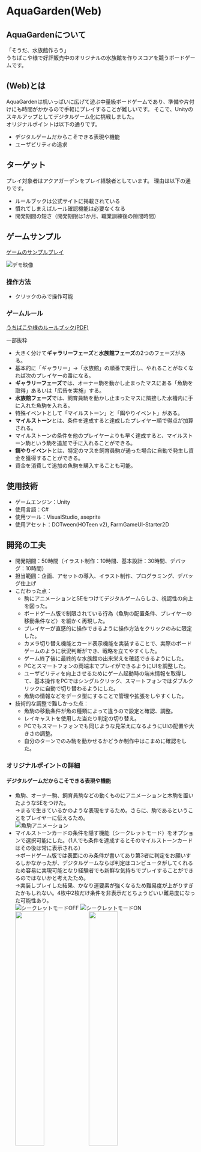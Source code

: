 # AquaGarden(Web)
## AquaGardenについて
「そうだ、水族館作ろう」  
うちばこや様で好評販売中のオリジナルの水族館を作りスコアを競うボードゲームです。

## (Web)とは
AquaGardenは机いっぱいに広げて遊ぶ中量級ボードゲームであり、準備や片付けにも時間がかかるので手軽にプレイすることが難しいです。
そこで、Unityのスキルアップとしてデジタルゲーム化に挑戦しました。  
オリジナルポイントは以下の通りです。

- デジタルゲームだからこそできる表現や機能
- ユーザビリティの追求

## ターゲット
プレイ対象者はアクアガーデンをプレイ経験者としています。
理由は以下の通りです。

- ルールブックは公式サイトに掲載されている
- 慣れてしまえばルール確認機能は必要なくなる
- 開発期間の短さ（開発期限は1か月、職業訓練後の隙間時間）

## ゲームサンプル
[ゲームのサンプルプレイ](https://azumasato4.github.io/AquaGarden_web/)

![デモ映像](Readme/aquagarden_demo_video.gif)

### 操作方法
- クリックのみで操作可能

### ゲームルール
[うちばこや様のルールブック(PDF)](/Readme/aqua-garden-rulebook.pdf)

一部抜粋
- 大きく分けて**ギャラリーフェーズ**と**水族館フェーズ**の2つのフェーズがある。
- 基本的に「ギャラリー」→「水族館」の順番で実行し、やれることがなくなれば次のプレイヤーの番になる。
- **ギャラリーフェーズ**では、オーナー駒を動かし止まったマスにある「魚駒を取得」あるいは「広告を実施」する。
- **水族館フェーズ**では、飼育員駒を動かし止まったマスに隣接した水槽内に手に入れた魚駒を入れる。
- 特殊イベントとして「マイルストーン」と「餌やりイベント」がある。
- **マイルストーン**とは、条件を達成すると達成したプレイヤー順で得点が加算される。
- マイルストーンの条件を他のプレイヤーよりも早く達成すると、マイルストーン駒という駒を追加で手に入れることができる。
- **餌やりイベント**とは、特定のマスを飼育員駒が通った場合に自動で発生し資金を獲得することができる。
- 資金を消費して追加の魚駒を購入することも可能。

## 使用技術
- ゲームエンジン：Unity
- 使用言語：C#
- 使用ツール：VisualStudio, aseprite
- 使用アセット：DOTween(HOTeen v2), FarmGameUI-Starter2D

## 開発の工夫
- 開発期間：50時間（イラスト制作：10時間、基本設計：30時間、デバッグ：10時間）
- 担当範囲：企画、アセットの導入、イラスト制作、プログラミング、デバッグ仕上げ
- こだわった点：
  - 駒にアニメーションとSEをつけてデジタルゲームらしさ、視認性の向上を図った。
  - ボードゲーム版で制限されている行為（魚駒の配置条件、プレイヤーの移動条件など）を細かく再現した。
  - プレイヤーが直感的に操作できるように操作方法をクリックのみに限定した。
  - カメラ切り替え機能とカード表示機能を実装することで、実際のボードゲームのように状況判断ができ、戦略を立てやすくした。
  - ゲーム終了後に最終的な水族館の出来栄えを確認できるようにした。
  - PCとスマートフォンの両端末でプレイができるようにUIを調整した。
  - ユーザビリティを向上させるためにゲーム起動時の端末情報を取得して、基本操作をPCではシングルクリック、スマートフォンではダブルクリックに自動で切り替わるようにした。
  - 魚駒の情報などをデータ型にすることで管理や拡張をしやすくした。
- 技術的な調整で難しかった点：
  - 魚駒の移動条件が魚の種類によって違うので設定と確認、調整。
  - レイキャストを使用した当たり判定の切り替え。
  - PCでもスマートフォンでも同じような見栄えになるようにUIの配置や大きさの調整。
  - 自分のターンでのみ駒を動かせるかどうか制作中はこまめに確認をした。


### オリジナルポイントの詳細
#### デジタルゲームだからこそできる表現や機能
- 魚駒、オーナー駒、飼育員駒などの動くものにアニメーションと木駒を置いたようなSEをつけた。  
  →まるで生きているかのような表現をするため。さらに、駒であるということをプレイヤーに伝えるため。  
  ![魚駒アニメーション](/Readme/FishPiece.gif)
- マイルストーンカードの条件を隠す機能（シークレットモード）をオプションで選択可能にした。（1人でも条件を達成するとそのマイルストーンカードはその後は常に表示される）  
  →ボードゲーム版では表面にのみ条件が書いてあり第3者に判定をお願いするしかなかったが、デジタルゲームならば判定はコンピュータがしてくれるため容易に実現可能となり経験者でも新鮮な気持ちでプレイすることができるのではないかと考えたため。  
  →実装しプレイした結果、かなり運要素が強くなるため難易度が上がりすぎたかもしれない。4枚中2枚だけ条件を非表示だとちょうどいい難易度になった可能性あり。  
  ![シークレットモードOFF](Readme/aquagarden_secretmodeoff.png)
  ![シークレットモードON](Readme/aquagarden_secretmodeon.png)  
  <img src="/Readme/aquagarden_card.png" width="40%">
  <img src="Readme/aquagarden_secret.png" width="40%">

#### ユーザビリティの追求
- ギャラリーボードの広告イラストは画面上で見やすく、選択しやすくするために横長に変更した。  
  ![ボードゲーム版ギャラリー](/Readme/aquagarden_base_gallery.png)
  <img src="/Readme/aquagarden_ad.png" width="40%">  
- 水族館ボードの上部に魚駒を一時的に置くためのストレージ置き場を制作した。  
  ![ボードゲーム版水族館](/Readme/aquagarden_base_aquarium.png)
  <img src="/Readme/aquagarden_aquarium1.png" width="50%">  
- PCではマウスホバーで選択可能なマスにシルエットが出現しシングルクリックで移動。
- スマートフォンではシングルクリックでシルエットが出現しダブルクリックで移動。  
  →PCではあまり気にならなかったが、スマートフォンで操作した際に押し間違いで操作してしまうことがあったためその予防策。  
   また、スマートフォンではマウスホバーと同様の操作をすると指で画面に表示されるシルエットが隠れてしまう問題もあったがこの変更により解消。  
    <img src="/Readme/aquagarden_moving.gif" width="50%">  
- 禁止操作をした際にメッセージパネルを表示し、何がいけなかったのかを文章で伝える。  
  →プレイヤーが何がいけなかったのか理解しやすくするため。デバッグにも役立った。  
  <img src="/Readme/aquagarden_attention1.png" width="40%">
  <img src="/Readme/aquagarden_attention2.png" width="40%">
- カメラ切り替えボタンで、同じプレイヤーボタンを押すと「ギャラリーカメラ」と「そのプレイヤーの水族館カメラ」を交互に切り替えられるようにした。  
  →この仕様の方がカーソル移動が最小限で済み操作感がよかったため。  
  <img src="/Readme/aquagarden_camera.gif" width="60%">
- 水槽内の酸素量を表示するようにした。  
  →ボードゲーム版では魚駒の酸素量を把握して自力で計算をする必要があり、より直感的に理解できるようにしたかったため。  
  <img src="/Readme/aquagarden_slot.png" width="20%">
- リザルト画面にてプレイヤーごとの出来上がった水族館を見れる機能を実装した。  
  →最終的な点数だけではなく、各々がどんな水族館を作り上げたのかを全員で見れた方が感想を言い合って盛り上がることができると考えたため。  
  <img src="/Readme/aquagarden_result.gif" width="50%">

### スクリプトの詳細
- PhaseManagr.cs  
enumでフェーズを管理し、現在のフェーズ確認、切り替えをする。  
プレイヤーのターンが切り替わったタイミングでのみメッセージを出す。
```C#
public enum Phase
{
  gallery,
  aquarium,
  edit,
  adEdit,
  mileEdit,
  ad,
  feeding,
  endEdit,
  end
}

private void LateUpdate()
{
  if (!ischange) return;

  string name;
  //2人プレイ専用プレイヤー（Goss）
  if (TurnManager.currentPlayer.GetComponent<GossManager>())
  {
    name = TurnManager.currentPlayer.GetComponent<GossManager>().player.playerName;
  }
  //通常プレイヤー
  else
  {
    name = TurnManager.currentPlayer.GetComponent<PlayerManager>().player.playerName;
  }

  if (currentPhase == Phase.gallery)
  {
    headerText.text = $"ラウンド{TurnManager.roundCnt}\n{name}のターン";
    UIController.messageText.text = $"{name}のターン";
    ischange = false;
  }
  UIController.isMessageChanged = true;
}
```

- GalleryPlayerController.csなどのクリック操作で動かすもの  
プレイ端末がスマートフォンならダブルクリック判定を自動でするようにした。

```C#
if (UnityEngine.Device.Application.isMobilePlatform)
{
  clickCount++;
  Invoke("CheckDouble", 0.4f);
}
else
{
  Move();
}

//ダブルクリック判定
void CheckDouble()
{
  if (clickCount != 2)
  {
    clickCount = 0;
    selected = null;
    return;
  }
  else
  {
    clickCount = 0;
    Move();
  }
}
```
マスを1マスずつ進むように駒の動きを工夫した。
```c#
//1マスずつ進む
void OneStep(int nextIndex)
{
  if (nextIndex >= playerManager.galleryBoard.Tiles.Length)
  {
    nextIndex -= playerManager.galleryBoard.Tiles.Length;
  }
  GameObject next = playerManager.galleryBoard.Tiles[nextIndex];
  //DoTweenで移動アニメーション
  transform.DOMove(next.transform.position, moveTime).OnComplete(() =>
  {
    soundManager.PlaySE(SoundManager.SE_Type.click);
    if (transform.position != selected.transform.position)
    {
      nextIndex++;
      OneStep(nextIndex);
    }
    else //移動が完了
    {
      playerManager.MoveGallery(selectIndex, selected.name);
      selected = null;
    }
  });
}
```

- AquaSlot.cs  
水槽内の魚駒を選択したいのに水槽自体がレイキャストに反応してしまう問題を解決するためにレイヤーを変える処理を入れた。
```c#
private void Update()
{
  //魚駒が選択中、この水槽が選択可能ならレイキャストに反応するようにレイヤー変更
  if (AquaPieceManager.selectedPiece != null && selectable)
  {
    Invoke("ChengeLayer", 0.5f);
  }
  else
  {
    gameObject.layer = 2;
  }
}

void ChengeLayer()
{
  gameObject.layer = 0;
}
```

- FishData.cs  
魚の情報はScriptableObjectを利用することで同じプレハブから簡単に魚駒を生成できるようにした。  
また、enumで種類と名前を宣言することでタイピングミスを無くした。
```C#
public class PieceData : ScriptableObject
{
    public enum PieceType
    {
        fish,
        seaTurtle,
        shark,
        advance,
        other,
        seaweed,
        coral
    }

    public enum PieceName
    {
        SmallFish,
        LargeFish,
        SeaTurtle,
        Seahorse,
        Shark,
        WhaleShark,
        Seaweed,
        Coral,
        Flapjack,
        Manta,
        Remora
    }

    public PieceName pieceName;
    public Sprite pieceSprite;
    public RuntimeAnimatorController animationController;
    public int oxygen;
    public int amount;
    public PieceType pieceType;
    public bool isMilestone;
}
```

- MovePanel.csなどのUI  
プレイ端末によって表示の仕方が自動で変わるようにした。
```C#
[SerializeField] GridLayoutGroup gridLayoutGroup;

private void Start()
{
  if (UnityEngine.Device.Application.isMobilePlatform)
  {
    gridLayoutGroup.constraintCount = 2;
    gridLayoutGroup.cellSize = new Vector2(160f, 180f);
  }
}
```

- CameraManager.cs  
カメラ切り替えボタンを押すことでギャラリーと水族館のカメラを切り替えることが可能。  
ユーザビリティを上げるために「どこからでもギャラリーカメラに切り替えるボタン」と「プレイヤーボタンを押すと水族館とギャラリーが交互に切り替わる機能」を実装。
```c#
//カメラチェンジボタンが押されたらカメラを変更
public void OnChangeButton(int index)
{
  //画面操作できないようにマスクを表示
  maskPanel.SetActive(true);

  //今と別のカメラを選んだら
  if (!cameras[index].activeSelf)
  {
    //すべてオフにする
    for (int i = 0; i < cameras.Length; i++)
    {
      cameras[i].SetActive(false);
      if (i < GameManager.selectPlayers) canvases[i].SetActive(false);
    }

    //indexのカメラだけをオンにする
    //水槽内酸素量を表示するためにキャンバスもオンにする
    cameras[index].SetActive(true);
    canvases[index - 1].SetActive(true);
    return;
  }

  //もしすでにオンなら
  //メインカメラがindex番号のプレイヤーカメラならギャラリーを映す
  if (currentIndex == index)
  {
    ChangeCamera(true);
  }
  //メインカメラがindex番号のプレイヤーカメラでないならメインカメラに戻す
  else
  {
    ChangeCamera(false);
  }
}

public void ChangeCamera(bool isCurrentPlayerCam)
{
  //すべてオフにする
  for (int i = 0; i < cameras.Length; i++)
  {
    cameras[i].SetActive(false);
    if (i < GameManager.selectPlayers) canvases[i].SetActive(false);
  }
  //今のメインカメラがどのプレイヤーかで戻るカメラを変える
  if (isCurrentPlayerCam)
  {
    cameras[0].SetActive(true); //メインプレイヤーのカメラにする
  }
  else
  {
    cameras[currentIndex].SetActive(true); //メインプレイヤーのカメラにする
    if (currentIndex != 0)
    {
      canvases[currentIndex - 1].SetActive(true); //キャンバスもオン
    }
  }
}
```

## 今後の展望  
- Netcode for GameObjectsを利用した複数端末によるマルチプレイを可能にする。
- 追加コンテンツも遊べるように追加する。
- ガイドパネルなどを用意して、すべての魚駒の基本情報を確認できるようにしたり、次に何をしたらいいか表示できるようにする。
- デザインパターンのステートパターンを利用、魚駒の移動条件や得点条件をスクリプト上ではなく外部から書き換えれるような仕組みを作れるように学習中。
